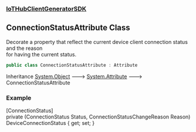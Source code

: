 ### [IoTHubClientGeneratorSDK](./IoTHubClientGeneratorSDK.md 'IoTHubClientGeneratorSDK')
## ConnectionStatusAttribute Class
Decorate a property that reflect the current device client connection status and the reason  
for having the current status.  
```csharp
public class ConnectionStatusAttribute : Attribute
```
Inheritance [System.Object](https://docs.microsoft.com/en-us/dotnet/api/System.Object 'System.Object') &#129106; [System.Attribute](https://docs.microsoft.com/en-us/dotnet/api/System.Attribute 'System.Attribute') &#129106; ConnectionStatusAttribute  
### Example
[ConnectionStatus]   
private (ConnectionStatus Status, ConnectionStatusChangeReason Reason) DeviceConnectionStatus { get; set; }  
